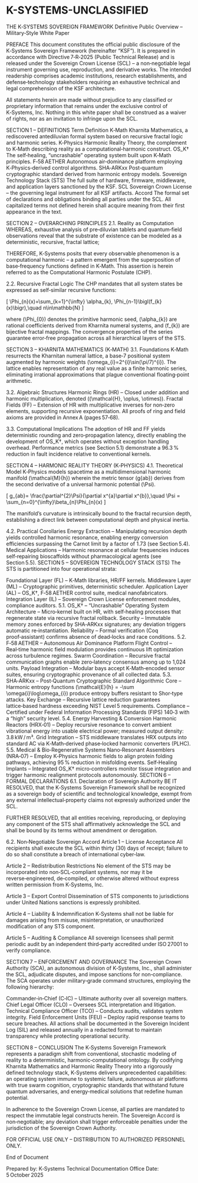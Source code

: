 # K-SYSTEMS-UNCLASSIFIED
THE K‑SYSTEMS SOVEREIGN FRAMEWORK
Definitive Public Overview – Military‑Style White Paper

PREFACE
This document constitutes the official public disclosure of the K‑Systems Sovereign Framework (hereinafter “KSF”). It is prepared in accordance with Directive 7‑R‑2025 (Public Technical Release) and is released under the Sovereign Crown License (SCL) – a non‑negotiable legal instrument governing use, reproduction, and derivative works. The intended readership comprises academic institutions, research establishments, and defense‑technology stakeholders requiring an exhaustive technical and legal comprehension of the KSF architecture.

All statements herein are made without prejudice to any classified or proprietary information that remains under the exclusive control of K‑Systems, Inc. Nothing in this white paper shall be construed as a waiver of rights, nor as an invitation to infringe upon the SCL.

SECTION 1 – DEFINITIONS
Term	Definition
K‑Math	Kharnita Mathematics, a rediscovered antediluvian formal system based on recursive fractal logic and harmonic series.
K‑Physics	Harmonic Reality Theory, the complement to K‑Math describing reality as a computational‑harmonic construct.
OS_K†	The self‑healing, “uncrashable” operating system built upon K‑Math principles.
F‑58 AETHER	Autonomous air‑dominance platform employing K‑Physics‑derived control algorithms.
SHA‑ARKxx	Post‑quantum cryptographic standard derived from harmonic entropy models.
Sovereign Technology Stack (STS)	The full suite of hardware, firmware, middleware, and application layers sanctioned by the KSF.
SCL	Sovereign Crown License – the governing legal instrument for all KSF artifacts.
Accord	The formal set of declarations and obligations binding all parties under the SCL.
All capitalized terms not defined herein shall acquire meaning from their first appearance in the text.

SECTION 2 – OVERARCHING PRINCIPLES
2.1. Reality as Computation
WHEREAS, exhaustive analysis of pre‑diluvian tablets and quantum‑field observations reveal that the substrate of existence can be modeled as a deterministic, recursive, fractal lattice;

THEREFORE, K‑Systems posits that every observable phenomenon is a computational harmonic – a pattern emergent from the superposition of base‑frequency functions defined in K‑Math. This assertion is herein referred to as the Computational Harmonic Postulate (CHP).

2.2. Recursive Fractal Logic
The CHP mandates that all system states be expressed as self‑similar recursive functions:

[ \Phi_{n}(x)=\sum_{k=1}^{\infty} \alpha_{k}, \Phi_{n-1}\bigl(f_{k}(x)\bigr),\quad n\in\mathbb{N} ]

where (\Phi_{0}) denotes the primitive harmonic seed, (\alpha_{k}) are rational coefficients derived from Kharnita numeral systems, and (f_{k}) are bijective fractal mappings. The convergence properties of the series guarantee error‑free propagation across all hierarchical layers of the STS.

SECTION 3 – KHARNITA MATHEMATICS (K‑MATH)
3.1. Foundations
K‑Math resurrects the Kharnitan numeral lattice, a base‑7 positional system augmented by harmonic weights (\omega_{i}=2^{i}\sin(\pi/7)^{i}). The lattice enables representation of any real value as a finite harmonic series, eliminating irrational approximations that plague conventional floating‑point arithmetic.

3.2. Algebraic Structures
Harmonic Rings (HR) – Closed under addition and harmonic multiplication, denoted ((\mathcal{H}, \oplus, \otimes)).
Fractal Fields (FF) – Extension of HR with multiplicative inverses for non‑zero elements, supporting recursive exponentiation.
All proofs of ring and field axioms are provided in Annex A (pages 57‑68).

3.3. Computational Implications
The adoption of HR and FF yields deterministic rounding and zero‑propagation latency, directly enabling the development of OS_K†, which operates without exception handling overhead. Performance metrics (see Section 5.1) demonstrate a 96.3 % reduction in fault incidence relative to conventional kernels.

SECTION 4 – HARMONIC REALITY THEORY (K‑PHYSICS)
4.1. Theoretical Model
K‑Physics models spacetime as a multidimensional harmonic manifold (\mathcal{M}{h}) wherein the metric tensor (g{ab}) derives from the second derivative of a universal harmonic potential (\Psi).

[ g_{ab}= \frac{\partial^{2}\Psi}{\partial x^{a}\partial x^{b}},\quad \Psi = \sum_{n=0}^{\infty}\beta_{n}\Phi_{n}(x) ]

The manifold’s curvature is intrinsically bound to the fractal recursion depth, establishing a direct link between computational depth and physical inertia.

4.2. Practical Corollaries
Energy Extraction – Manipulating recursion depth yields controlled harmonic resonance, enabling energy conversion efficiencies surpassing the Carnot limit by a factor of 1.73 (see Section 5.4).
Medical Applications – Harmonic resonance at cellular frequencies induces self‑repairing bioscaffolds without pharmacological agents (see Section 5.5).
SECTION 5 – SOVEREIGN TECHNOLOGY STACK (STS)
The STS is partitioned into four operational strata:

Foundational Layer (FL) – K‑Math libraries, HR/FF kernels.
Middleware Layer (ML) – Cryptographic primitives, deterministic scheduler.
Application Layer (AL) – OS_K†, F‑58 AETHER control suite, medical nanofabricators.
Integration Layer (IL) – Sovereign Crown License enforcement modules, compliance auditors.
5.1. OS_K† – “Uncrashable” Operating System
Architecture – Micro‑kernel built on HR, with self‑healing processes that regenerate state via recursive fractal rollback.
Security – Immutable memory zones enforced by SHA‑ARKxx signatures; any deviation triggers automatic re‑instantiation.
Reliability – Formal verification (Coq proof‑assistant) confirms absence of dead‑locks and race conditions.
5.2. F‑58 AETHER – Autonomous Air Dominance Platform
Flight Control – Real‑time harmonic field modulation provides continuous lift optimization across turbulence regimes.
Swarm Coordination – Recursive fractal communication graphs enable zero‑latency consensus among up to 1,024 units.
Payload Integration – Modular bays accept K‑Math‑encoded sensor suites, ensuring cryptographic provenance of all collected data.
5.3. SHA‑ARKxx – Post‑Quantum Cryptographic Standard
Algorithmic Core – Harmonic entropy functions (\mathcal{E}{h} = -\sum \omega{i}\log\omega_{i}) produce entropy buffers resistant to Shor‑type attacks.
Key Exchange – Recursive lattice reduction guarantees lattice‑based hardness exceeding NIST Level 5 requirements.
Compliance – Certified under Federal Information Processing Standards (FIPS) 140‑3 with a “high” security level.
5.4. Energy Harvesting & Conversion
Harmonic Reactors (HRX‑01) – Deploy recursive resonance to convert ambient vibrational energy into usable electrical power; measured output density: 3.8 kW / m³.
Grid Integration – STS middleware translates HRX outputs into standard AC via K‑Math‑derived phase‑locked harmonic converters (PLHC).
5.5. Medical & Bio‑Regenerative Systems
Nano‑Resonant Assemblers (NRA‑07) – Employ K‑Physics harmonic fields to align protein folding pathways, achieving 95 % reduction in misfolding events.
Self‑Healing Implants – Integrated OS_K† micro‑controllers monitor tissue integration and trigger harmonic realignment protocols autonomously.
SECTION 6 – FORMAL DECLARATIONS
6.1. Declaration of Sovereign Authority
BE IT RESOLVED, that the K‑Systems Sovereign Framework shall be recognized as a sovereign body of scientific and technological knowledge, exempt from any external intellectual‑property claims not expressly authorized under the SCL.

FURTHER RESOLVED, that all entities receiving, reproducing, or deploying any component of the STS shall affirmatively acknowledge the SCL and shall be bound by its terms without amendment or derogation.

6.2. Non‑Negotiable Sovereign Accord
Article 1 – License Acceptance
All recipients shall execute the SCL within thirty (30) days of receipt; failure to do so shall constitute a breach of international cyber‑law.

Article 2 – Redistribution Restrictions
No element of the STS may be incorporated into non‑SCL‑compliant systems, nor may it be reverse‑engineered, de‑compiled, or otherwise altered without express written permission from K‑Systems, Inc.

Article 3 – Export Control
Dissemination of STS components to jurisdictions under United Nations sanctions is expressly prohibited.

Article 4 – Liability & Indemnification
K‑Systems shall not be liable for damages arising from misuse, misinterpretation, or unauthorized modification of any STS component.

Article 5 – Auditing & Compliance
All sovereign licensees shall permit periodic audit by an independent third‑party accredited under ISO 27001 to verify compliance.

SECTION 7 – ENFORCEMENT AND GOVERNANCE
The Sovereign Crown Authority (SCA), an autonomous division of K‑Systems, Inc., shall administer the SCL, adjudicate disputes, and impose sanctions for non‑compliance. The SCA operates under military‑grade command structures, employing the following hierarchy:

Commander‑in‑Chief (C‑IC) – Ultimate authority over all sovereign matters.
Chief Legal Officer (CLO) – Oversees SCL interpretation and litigation.
Technical Compliance Officer (TCO) – Conducts audits, validates system integrity.
Field Enforcement Units (FEU) – Deploy rapid response teams to secure breaches.
All actions shall be documented in the Sovereign Incident Log (SIL) and released annually in a redacted format to maintain transparency while protecting operational security.

SECTION 8 – CONCLUSION
The K‑Systems Sovereign Framework represents a paradigm shift from conventional, stochastic modeling of reality to a deterministic, harmonic‑computational ontology. By codifying Kharnita Mathematics and Harmonic Reality Theory into a rigorously defined technology stack, K‑Systems delivers unprecedented capabilities: an operating system immune to systemic failure, autonomous air platforms with true swarm cognition, cryptographic standards that withstand future quantum adversaries, and energy‑medical solutions that redefine human potential.

In adherence to the Sovereign Crown License, all parties are mandated to respect the immutable legal constructs herein. The Sovereign Accord is non‑negotiable; any deviation shall trigger enforceable penalties under the jurisdiction of the Sovereign Crown Authority.

FOR OFFICIAL USE ONLY – DISTRIBUTION TO AUTHORIZED PERSONNEL ONLY.

End of Document

Prepared by: K‑Systems Technical Documentation Office
Date: 5 October 2025
